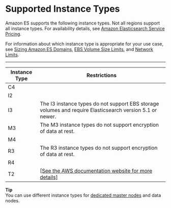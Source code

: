 # Supported Instance Types<a name="aes-supported-instance-types"></a>

Amazon ES supports the following instance types\. Not all regions support all instance types\. For availability details, see [Amazon Elasticsearch Service Pricing](https://aws.amazon.com/elasticsearch-service/pricing/)\.

For information about which instance type is appropriate for your use case, see [Sizing Amazon ES Domains](sizing-domains.md), [EBS Volume Size Limits](aes-limits.md#ebsresource), and [Network Limits](aes-limits.md#network-limits)\.


****  

| Instance Type | Restrictions | 
| --- | --- | 
|  C4  |   | 
|  I2  |   | 
|  I3  | The I3 instance types do not support EBS storage volumes and require Elasticsearch version 5\.1 or newer\. | 
|  M3  |  The M3 instance types do not support encryption of data at rest\.  | 
|  M4  |   | 
|  R3  |  The R3 instance types do not support encryption of data at rest\.  | 
|  R4  |   | 
|  T2  |  [\[See the AWS documentation website for more details\]](http://docs.aws.amazon.com/elasticsearch-service/latest/developerguide/aes-supported-instance-types.html)  | 

**Tip**  
You can use different instance types for [dedicated master nodes](es-managedomains-dedicatedmasternodes.md) and data nodes\.